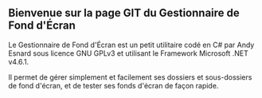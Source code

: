 ## Bienvenue sur la page GIT du Gestionnaire de Fond d'Écran


Le Gestionnaire de Fond d'Écran est un petit utilitaire codé en C# par Andy Esnard sous licence GNU GPLv3 et utilisant le Framework Microsoft .NET v4.6.1.

Il permet de gérer simplement et facilement ses dossiers et sous-dossiers de fond d'écran, et de tester ses fonds d'écran de façon rapide.
